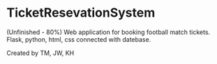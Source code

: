 # TicketResevationSystem
(Unfinished - 80%)
Web application for booking football match tickets. Flask, python, html, css connected with datebase. 

Created by TM, JW, KH
